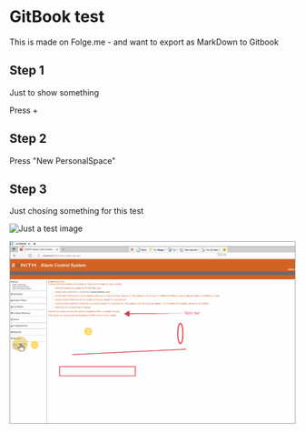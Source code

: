 # GitBook test

This is made on Folge.me - and want to export as MarkDown to Gitbook

## Step 1

Just to show something

Press +&#x20;

## Step 2

Press "New PersonalSpace"&#x20;

## Step 3

Just chosing something for this test&#x20;

![Just a test image](https://images.unsplash.com/photo-1476966502122-c26b7830def9?crop=entropy\&cs=srgb\&fm=jpg\&ixid=MnwxOTcwMjR8MHwxfHNlYXJjaHwxMHx8dGVzdHxlbnwwfHx8fDE2NDcwMDM1NDc\&ixlib=rb-1.2.1\&q=85)

![Local file](.gitbook/assets/step-0.jpeg)
